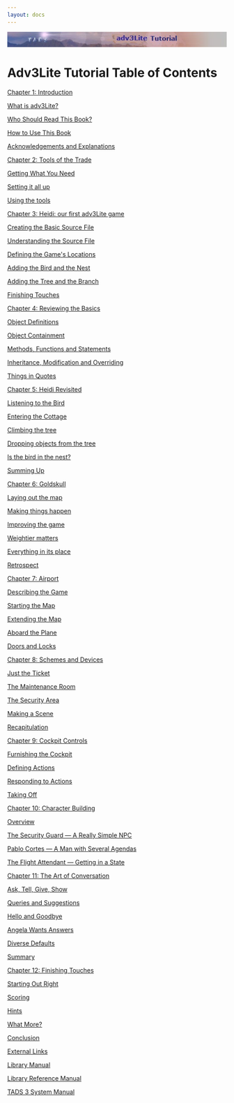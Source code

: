 ```yaml
---
layout: docs
---
```

<div class="topbar">

<img src="topbar.jpg" data-border="0" />

</div>

<div class="main">

  
  

# Adv3Lite Tutorial Table of Contents

  
  

<div class="toc1">

<a href="intro.html" class="toc">Chapter 1: Introduction</a>

</div>

<div class="toc2">

<a href="whatis.html" class="toc">What is adv3Lite?</a>

</div>

<div class="toc2">

<a href="whoshouldread.html" class="toc">Who Should Read This Book?</a>

</div>

<div class="toc2">

<a href="howtouse.html" class="toc">How to Use This Book</a>

</div>

<div class="toc2">

<a href="acknowledge.html" class="toc">Acknowledgements and
Explanations</a>

</div>

<div class="toc1">

<a href="tools.html" class="toc">Chapter 2: Tools of the Trade</a>

</div>

<div class="toc2">

<a href="getting.html" class="toc">Getting What You Need</a>

</div>

<div class="toc2">

<a href="setting.html" class="toc">Setting it all up</a>

</div>

<div class="toc2">

<a href="using.html" class="toc">Using the tools</a>

</div>

<div class="toc1">

<a href="heidi.html" class="toc">Chapter 3: Heidi: our first adv3Lite
game</a>

</div>

<div class="toc2">

<a href="basicsource.html" class="toc">Creating the Basic Source File</a>

</div>

<div class="toc2">

<a href="understanding.html" class="toc">Understanding the Source
File</a>

</div>

<div class="toc2">

<a href="locations.html" class="toc">Defining the Game's Locations</a>

</div>

<div class="toc2">

<a href="bird.html" class="toc">Adding the Bird and the Nest</a>

</div>

<div class="toc2">

<a href="tree.html" class="toc">Adding the Tree and the Branch</a>

</div>

<div class="toc2">

<a href="finishing.html" class="toc">Finishing Touches</a>

</div>

<div class="toc1">

<a href="reviewing.html" class="toc">Chapter 4: Reviewing the Basics</a>

</div>

<div class="toc2">

<a href="object.html" class="toc">Object Definitions</a>

</div>

<div class="toc2">

<a href="containment.html" class="toc">Object Containment</a>

</div>

<div class="toc2">

<a href="methods.html" class="toc">Methods, Functions and Statements</a>

</div>

<div class="toc2">

<a href="inherit.html" class="toc">Inheritance, Modification and
Overriding</a>

</div>

<div class="toc2">

<a href="quotes.html" class="toc">Things in Quotes</a>

</div>

<div class="toc1">

<a href="revisit.html" class="toc">Chapter 5: Heidi Revisited</a>

</div>

<div class="toc2">

<a href="listening.html" class="toc">Listening to the Bird</a>

</div>

<div class="toc2">

<a href="cottage.html" class="toc">Entering the Cottage</a>

</div>

<div class="toc2">

<a href="climbing.html" class="toc">Climbing the tree</a>

</div>

<div class="toc2">

<a href="dropping.html" class="toc">Dropping objects from the tree</a>

</div>

<div class="toc2">

<a href="birdinnest.html" class="toc">Is the bird in the nest?</a>

</div>

<div class="toc2">

<a href="summing.html" class="toc">Summing Up</a>

</div>

<div class="toc1">

<a href="goldskull.html" class="toc">Chapter 6: Goldskull</a>

</div>

<div class="toc2">

<a href="goldmap.html" class="toc">Laying out the map</a>

</div>

<div class="toc2">

<a href="making.html" class="toc">Making things happen</a>

</div>

<div class="toc2">

<a href="improving.html" class="toc">Improving the game</a>

</div>

<div class="toc2">

<a href="weightier.html" class="toc">Weightier matters</a>

</div>

<div class="toc2">

<a href="inplace.html" class="toc">Everything in its place</a>

</div>

<div class="toc2">

<a href="retro.html" class="toc">Retrospect</a>

</div>

<div class="toc1">

<a href="airport.html" class="toc">Chapter 7: Airport</a>

</div>

<div class="toc2">

<a href="describing.html" class="toc">Describing the Game</a>

</div>

<div class="toc2">

<a href="airmap1.html" class="toc">Starting the Map</a>

</div>

<div class="toc2">

<a href="airmap2.html" class="toc">Extending the Map</a>

</div>

<div class="toc2">

<a href="airmap3.html" class="toc">Aboard the Plane</a>

</div>

<div class="toc2">

<a href="doors.html" class="toc">Doors and Locks</a>

</div>

<div class="toc1">

<a href="schemes.html" class="toc">Chapter 8: Schemes and Devices</a>

</div>

<div class="toc2">

<a href="ticket.html" class="toc">Just the Ticket</a>

</div>

<div class="toc2">

<a href="maintenance.html" class="toc">The Maintenance Room</a>

</div>

<div class="toc2">

<a href="security.html" class="toc">The Security Area</a>

</div>

<div class="toc2">

<a href="scene.html" class="toc">Making a Scene</a>

</div>

<div class="toc2">

<a href="recap.html" class="toc">Recapitulation</a>

</div>

<div class="toc1">

<a href="cockpit.html" class="toc">Chapter 9: Cockpit Controls</a>

</div>

<div class="toc2">

<a href="furnishing.html" class="toc">Furnishing the Cockpit</a>

</div>

<div class="toc2">

<a href="actions.html" class="toc">Defining Actions</a>

</div>

<div class="toc2">

<a href="responding.html" class="toc">Responding to Actions</a>

</div>

<div class="toc2">

<a href="takeoff.html" class="toc">Taking Off</a>

</div>

<div class="toc1">

<a href="character.html" class="toc">Chapter 10: Character Building</a>

</div>

<div class="toc2">

<a href="npcoverview.html" class="toc">Overview</a>

</div>

<div class="toc2">

<a href="guard.html" class="toc">The Security Guard — A Really Simple
NPC</a>

</div>

<div class="toc2">

<a href="cortes.html" class="toc">Pablo Cortes — A Man with Several
Agendas</a>

</div>

<div class="toc2">

<a href="attendant.html" class="toc">The Flight Attendant — Getting in a
State</a>

</div>

<div class="toc1">

<a href="conversation.html" class="toc">Chapter 11: The Art of
Conversation</a>

</div>

<div class="toc2">

<a href="asktell.html" class="toc">Ask, Tell, Give, Show</a>

</div>

<div class="toc2">

<a href="query.html" class="toc">Queries and Suggestions</a>

</div>

<div class="toc2">

<a href="hello.html" class="toc">Hello and Goodbye</a>

</div>

<div class="toc2">

<a href="convnode.html" class="toc">Angela Wants Answers</a>

</div>

<div class="toc2">

<a href="defaults.html" class="toc">Diverse Defaults</a>

</div>

<div class="toc2">

<a href="convsumm.html" class="toc">Summary</a>

</div>

<div class="toc1">

<a href="finish.html" class="toc">Chapter 12: Finishing Touches</a>

</div>

<div class="toc2">

<a href="starting.html" class="toc">Starting Out Right</a>

</div>

<div class="toc2">

<a href="scoring.html" class="toc">Scoring</a>

</div>

<div class="toc2">

<a href="hints.html" class="toc">Hints</a>

</div>

<div class="toc2">

<a href="whatmore.html" class="toc">What More?</a>

</div>

<div class="toc2">

<a href="conclusion.html" class="toc">Conclusion</a>

</div>

<div class="toc1">

<a href="finish.html" class="toc">External Links</a>

</div>

<div class="toc2">

<a href="../manual/toc.html" class="toc">Library Manual</a>

</div>

<div class="toc2">

<a href="../libref/index.html" class="toc">Library Reference Manual</a>

</div>

<div class="toc2">

<a href="../sysman.html" class="toc">TADS 3 System Manual</a>

</div>

</div>
